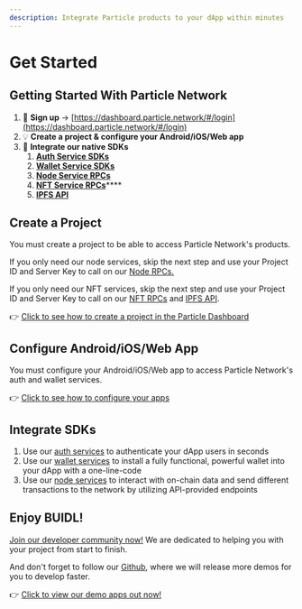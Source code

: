 ```yaml
---
description: Integrate Particle products to your dApp within minutes
---
```


# Get Started

## Getting Started With Particle Network

1. :key: **Sign up** -> [https://dashboard.particle.network/#/login](https://dashboard.particle.network/#/login)
2. :bulb: **Create a project & configure your Android/iOS/Web app**
3. :tada: **Integrate our native SDKs**
   1. [**Auth Service SDKs**](wallet-service/sdks/)
   2. [**Wallet Service SDKs**](auth-service/sdks/)
   3. [**Node Service RPCs**](broken-reference/)
   4. [**NFT Service RPCs**](broken-reference)****
   5. ****[**IPFS API**](ipfs-service.md)****

## **Create a Project**

You must create a project to be able to access Particle Network's products.

If you only need our node services, skip the next step and use your Project ID and Server Key to call on our [Node RPCs.](node-service/authentication.md)

If you only need our NFT services, skip the next step and use your Project ID and Server Key to call on our [NFT RPCs](broken-reference) and [IPFS API](ipfs-service.md).

👉 [Click to see how to create a project in the Particle Dashboard](dashboard/manage-projects.md)

## **Configure Android/iOS/Web App**

You must configure your Android/iOS/Web app to access Particle Network's auth and wallet services.

👉 [Click to see how to configure your apps](dashboard/manage-apps.md)

## Integrate SDKs

1. Use our [auth services](broken-reference) to authenticate your dApp users in seconds
2. Use our [wallet services](broken-reference) to install a fully functional, powerful wallet into your dApp with a one-line-code
3. Use our [node services](broken-reference) to interact with on-chain data and send different transactions to the network by utilizing API-provided endpoints

## **Enjoy BUIDL!**

[Join our developer community now!](https://discord.gg/2y44qr6CR2) We are dedicated to helping you with your project from start to finish.

And don't forget to follow our [Github](https://github.com/Particle-Network), where we will release more demos for you to develop faster.

👉 [Click to view our demo apps out now!](resources/demo-applications/)

